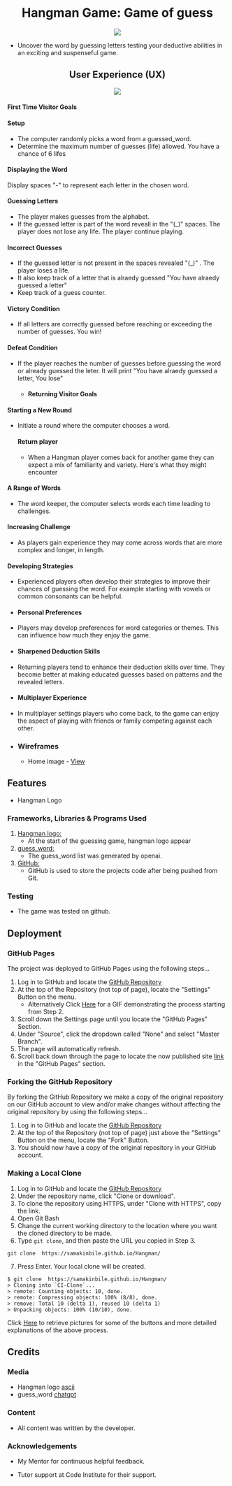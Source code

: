 <h1 align="center">Hangman Game: Game of guess</h1>

<p align="center">
<img src="hangmanimages/hangmanprofile.jpeg" />
</p>

- Uncover the word by guessing letters testing your deductive abilities in an exciting and suspenseful game.

<h2 align="center">User Experience (UX)</h2>

<p align="center">
<img src="hangmanimages/Webcapture_flowchart_.jpeg" />
</p>
       
 #### First Time Visitor Goals

#### Setup
- The computer randomly picks a word from a guessed_word.
- Determine the maximum number of guesses (life) allowed. You have a chance of 6 lifes

#### Displaying the Word
Display spaces "-" to represent each letter in the chosen word.

#### Guessing Letters
- The player makes guesses from the alphabet.
- If the guessed letter is part of the word reveall in the "(_)" spaces. The player does not lose any life. The player continue playing.

#### Incorrect Guesses
- If the guessed letter is not present in the spaces revealed "(_)" . The player loses a life.
- It also keep track of a letter that is alraedy guessed "You have alraedy guessed a letter"
- Keep track of a guess counter.

 #### Victory Condition
- If all letters are correctly guessed before reaching or exceeding the number of guesses. You win!

#### Defeat Condition
- If the player reaches the number of guesses before guessing the word or already guessed the leter. It will print  "You have alraedy guessed a letter, You lose"

  - #### Returning Visitor Goals

#### Starting a New Round

- Initiate a round where the computer chooses a word.
  

  #### Return player

  - When a Hangman player comes back for another game they can expect a mix of familiarity and variety. Here's what they might encounter

#### A Range of Words
- The word keeper, the computer selects words each time leading to challenges.

#### Increasing Challenge
- As players gain experience they may come across words that are more complex and longer, in length.

#### Developing Strategies
- Experienced players often develop their strategies to improve their chances of guessing the word. For example starting with vowels or common consonants can be helpful.

- #### Personal Preferences
- Players may develop preferences for word categories or themes. This can influence how much they enjoy the game.

- #### Sharpened Deduction Skills
- Returning players tend to enhance their deduction skills over time. They become better at making educated guesses based on patterns and the revealed letters.


- #### Multiplayer Experience
- In multiplayer settings players who come back, to the game can enjoy the aspect of playing with friends or family competing against each other.




  

- ### Wireframes

  - Home image - [View](https://ascii.co.uk/)



  

## Features

- Hangman Logo

### Frameworks, Libraries & Programs Used

1. [Hangman logo:](https://ascii.co.uk/art/hangman)
    - At the start of the guessing game, hangman logo appear
2. [guess_word:](https://opeanai/)
    - The guess_word list was generated by openai.
3. [GitHub:](https://github.com/)
    - GitHub is used to store the projects code after being pushed from Git.



###  Testing

- The game was tested on github.



## Deployment

### GitHub Pages

The project was deployed to GitHub Pages using the following steps...

1. Log in to GitHub and locate the [GitHub Repository](https://github.com/)
2. At the top of the Repository (not top of page), locate the "Settings" Button on the menu.
    - Alternatively Click [Here](https://raw.githubusercontent.com/) for a GIF demonstrating the process starting from Step 2.
3. Scroll down the Settings page until you locate the "GitHub Pages" Section.
4. Under "Source", click the dropdown called "None" and select "Master Branch".
5. The page will automatically refresh.
6. Scroll back down through the page to locate the now published site [link](https://github.com) in the "GitHub Pages" section.

### Forking the GitHub Repository

By forking the GitHub Repository we make a copy of the original repository on our GitHub account to view and/or make changes without affecting the original repository by using the following steps...

1. Log in to GitHub and locate the [GitHub Repository](https://github.com/)
2. At the top of the Repository (not top of page) just above the "Settings" Button on the menu, locate the "Fork" Button.
3. You should now have a copy of the original repository in your GitHub account.

### Making a Local Clone

1. Log in to GitHub and locate the [GitHub Repository](https://github.com/)
2. Under the repository name, click "Clone or download".
3. To clone the repository using HTTPS, under "Clone with HTTPS", copy the link.
4. Open Git Bash
5. Change the current working directory to the location where you want the cloned directory to be made.
6. Type `git clone`, and then paste the URL you copied in Step 3.

```
git clone  https://samakinbile.github.io/Hangman/
```

7. Press Enter. Your local clone will be created.

```
$ git clone  https://samakinbile.github.io/Hangman/
> Cloning into `CI-Clone`...
> remote: Counting objects: 10, done.
> remote: Compressing objects: 100% (8/8), done.
> remove: Total 10 (delta 1), reused 10 (delta 1)
> Unpacking objects: 100% (10/10), done.
```

Click [Here](https://help.github.com/en/github/creating-cloning-and-archiving-repositories/cloning-a-repository#cloning-a-repository-to-github-desktop) to retrieve pictures for some of the buttons and more detailed explanations of the above process.

## Credits

### Media

- Hangman logo  [ascii ](https://ascii.co.uk)
- guess_word [chatgpt](https://openai.com/)
 
### Content

- All content was written by the developer.

### Acknowledgements

- My Mentor for continuous helpful feedback.

- Tutor support at Code Institute for their support.
